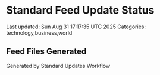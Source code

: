 # Standard Feed Update Status
Last updated: Sun Aug 31 17:17:35 UTC 2025
Categories: technology,business,world

## Feed Files Generated

Generated by Standard Updates Workflow
